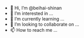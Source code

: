 - 👋 Hi, I’m @beihai-shinan
- 👀 I’m interested in ...
- 🌱 I’m currently learning ...
- 💞️ I’m looking to collaborate on ...
- 📫 How to reach me ...

<!---
beihai-shinan/beihai-shinan is a ✨ special ✨ repository because its `README.md` (this file) appears on your GitHub profile.
You can click the Preview link to take a look at your changes.
--->
